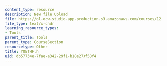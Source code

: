```yaml
---
content_type: resource
description: New file Upload
file: https://ol-ocw-studio-app-production.s3.amazonaws.com/courses/12-811-tropical-meteorology-spring-2011/db57734e7faea34229f1b18e273f58f4_YOETHF.h
file_type: text/x-chdr
learning_resource_types:
- Tools
parent_title: Tools
parent_type: CourseSection
resourcetype: Other
title: YOETHF.h
uid: db57734e-7fae-a342-29f1-b18e273f58f4
---
```

